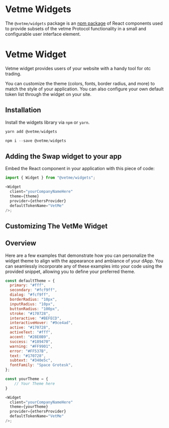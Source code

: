 # Vetme Widgets

The `@vetme/widgets` package is an [npm package](https://www.npmjs.com/package/@vetme/widgets) of React components used to provide subsets of the vetme Protocol functionality in a small and configurable user interface element.

# Vetme Widget

Vetme widget provides users of your website with a handy tool for otc trading.

You can customize the theme (colors, fonts, border radius, and more) to match the style of your application. You can also configure your own default token list through the widget on your site.

## Installation

Install the widgets library via `npm` or `yarn`.

```js
yarn add @vetme/widgets
```

```js
npm i --save @vetme/widgets
```

## Adding the Swap widget to your app

Embed the React component in your application with this piece of code:

```js
import { Widget } from "@vetme/widgets";

<Widget
  client="yourCompanyNameHere"
  theme={theme}
  provider={ethersProvider}
  defaultTokenName="VetMe"
/>;
```

## Customizing The VetMe Widget

## Overview

Here are a few examples that demonstrate how you can personalize the widget theme to align with the appearance and ambiance of your dApp. You can seamlessly incorporate any of these examples into your code using the provided snippet, allowing you to define your preferred theme.

```js
const defaultTheme = {
  primary: "#fff",
  secondary: "#fcf9ff",
  dialog: "#fcf9ff",
  borderRadius: "10px",
  inputRadius: "10px",
  buttonRadius: "100px",
  stroke: "#170728",
  interactive: "#BEFECD",
  interactiveHover: "#9ce4ad",
  active: "#170728",
  activeText: "#fff",
  accent: "#28E0B9",
  success: "#189470",
  warning: "#FF9901",
  error: "#FF537B",
  text: "#170728",
  subtext: "#340e5c",
  fontFamily: "Space Grotesk",
};

const yourTheme = {
    // Your Theme here
}

<Widget
  client="yourCompanyNameHere"
  theme={yourTheme}
  provider={ethersProvider}
  defaultTokenName="VetMe"
/>;
```
